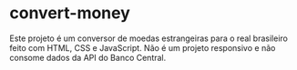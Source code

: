 # convert-money

Este projeto é um conversor de moedas estrangeiras para o real brasileiro feito com HTML, CSS e JavaScript. Não é um projeto responsivo e não consome dados da API 
do Banco Central.
